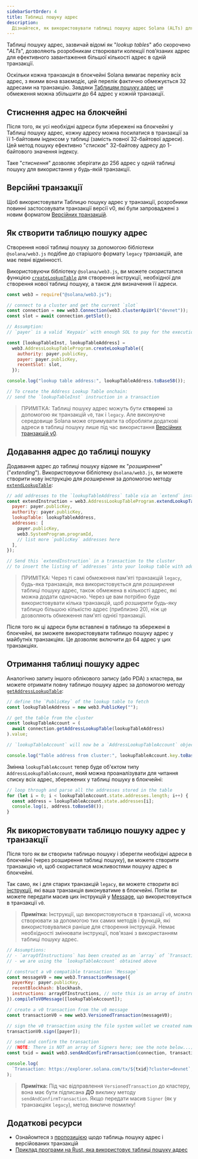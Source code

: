 ```yaml
---
sidebarSortOrder: 4
title: Таблиці пошуку адрес
description:
  Дізнайтеся, як використовувати таблиці пошуку адрес Solana (ALTs) для ефективної обробки до 64 адрес у кожній транзакції. Створюйте, розширюйте та використовуйте таблиці пошуку за допомогою web3.js.
---
```


Таблиці пошуку адрес, зазвичай відомі як "_lookup tables_" або скорочено "_ALTs_", дозволяють розробникам створювати колекції пов’язаних адрес для ефективного завантаження більшої кількості адрес в одній транзакції.

Оскільки кожна транзакція в блокчейні Solana вимагає переліку всіх адрес, з якими вона взаємодіє, цей перелік фактично обмежується 32 адресами на транзакцію. Завдяки [Таблицям пошуку адрес](/docs/advanced/lookup-tables.md) це обмеження можна збільшити до 64 адрес у кожній транзакції.

## Стиснення адрес на блокчейні

Після того, як усі необхідні адреси були збережені на блокчейні у Таблиці пошуку адрес, кожну адресу можна посилатися в транзакції за її 1-байтовим індексом у таблиці (замість повної 32-байтової адреси). Цей метод пошуку ефективно "_стискає_" 32-байтову адресу до 1-байтового значення індексу.

Таке "_стиснення_" дозволяє зберігати до 256 адрес у одній таблиці пошуку для використання у будь-якій транзакції.

## Версійні транзакції

Щоб використовувати Таблицю пошуку адрес у транзакції, розробники повинні застосовувати транзакції версії v0, які були запроваджені з новим форматом [Версійних транзакцій](/docs/advanced/versions.md).

## Як створити таблицю пошуку адрес

Створення нової таблиці пошуку за допомогою бібліотеки `@solana/web3.js` подібне до старішого формату `legacy` транзакцій, але має певні відмінності.

Використовуючи бібліотеку `@solana/web3.js`, ви можете скористатися функцією [`createLookupTable`](https://solana-labs.github.io/solana-web3.js/v1.x/classes/AddressLookupTableProgram.html#createLookupTable) для створення інструкції, необхідної для створення нової таблиці пошуку, а також для визначення її адреси.

```js
const web3 = require("@solana/web3.js");

// connect to a cluster and get the current `slot`
const connection = new web3.Connection(web3.clusterApiUrl("devnet"));
const slot = await connection.getSlot();

// Assumption:
// `payer` is a valid `Keypair` with enough SOL to pay for the execution

const [lookupTableInst, lookupTableAddress] =
  web3.AddressLookupTableProgram.createLookupTable({
    authority: payer.publicKey,
    payer: payer.publicKey,
    recentSlot: slot,
  });

console.log("lookup table address:", lookupTableAddress.toBase58());

// To create the Address Lookup Table onchain:
// send the `lookupTableInst` instruction in a transaction
```

> ПРИМІТКА: Таблиці пошуку адрес можуть бути **створені** за допомогою як транзакцій `v0`, так і `legacy`. Але виконуюче середовище Solana може отримувати та обробляти додаткові адреси в таблиці пошуку лише під час використання [Версійних транзакцій v0](/docs/advanced/versions.md#current-transaction-versions).

## Додавання адрес до таблиці пошуку

Додавання адрес до таблиці пошуку відоме як "_розширення_" ("_extending_"). Використовуючи бібліотеку `@solana/web3.js`, ви можете створити нову інструкцію для _розширення_ за допомогою методу [`extendLookupTable`](https://solana-labs.github.io/solana-web3.js/v1.x/classes/AddressLookupTableProgram.html#extendLookupTable):

```js
// add addresses to the `lookupTableAddress` table via an `extend` instruction
const extendInstruction = web3.AddressLookupTableProgram.extendLookupTable({
  payer: payer.publicKey,
  authority: payer.publicKey,
  lookupTable: lookupTableAddress,
  addresses: [
    payer.publicKey,
    web3.SystemProgram.programId,
    // list more `publicKey` addresses here
  ],
});

// Send this `extendInstruction` in a transaction to the cluster
// to insert the listing of `addresses` into your lookup table with address `lookupTableAddress`
```

> ПРИМІТКА: Через ті самі обмеження пам'яті транзакцій `legacy`, будь-яка транзакція, яка використовується для _розширення_ таблиці пошуку адрес, також обмежена в кількості адрес, які можна додати одночасно. Через це вам потрібно буде використовувати кілька транзакцій, щоб _розширити_ будь-яку таблицю більшою кількістю адрес (приблизно 20), ніж це дозволяють обмеження пам'яті однієї транзакції.

Після того як ці адреси були вставлені в таблицю та збережені в блокчейні, ви зможете використовувати таблицю пошуку адрес у майбутніх транзакціях. Це дозволяє включити до 64 адрес у цих транзакціях.

## Отримання таблиці пошуку адрес

Аналогічно запиту іншого облікового запису (або PDA) з кластера, ви можете отримати повну таблицю пошуку адрес за допомогою методу [`getAddressLookupTable`](https://solana-labs.github.io/solana-web3.js/v1.x/classes/Connection.html#getAddressLookupTable):

```js
// define the `PublicKey` of the lookup table to fetch
const lookupTableAddress = new web3.PublicKey("");

// get the table from the cluster
const lookupTableAccount = (
  await connection.getAddressLookupTable(lookupTableAddress)
).value;

// `lookupTableAccount` will now be a `AddressLookupTableAccount` object

console.log("Table address from cluster:", lookupTableAccount.key.toBase58());
```

Змінна `lookupTableAccount` тепер буде об'єктом типу `AddressLookupTableAccount`, який можна проаналізувати для читання списку всіх адрес, збережених у таблиці пошуку в блокчейні:

```js
// loop through and parse all the addresses stored in the table
for (let i = 0; i < lookupTableAccount.state.addresses.length; i++) {
  const address = lookupTableAccount.state.addresses[i];
  console.log(i, address.toBase58());
}
```
## Як використовувати таблицю пошуку адрес у транзакції

Після того як ви створили таблицю пошуку і зберегли необхідні адреси в блокчейні (через розширення таблиці пошуку), ви можете створити транзакцію `v0`, щоб скористатися можливостями пошуку адрес в блокчейні.

Так само, як і для старих транзакцій `legacy`, ви можете створити всі 
[інструкції](/docs/terminology.md#instruction), які ваша транзакція виконуватиме в блокчейні. Потім ви можете передати масив цих інструкцій у 
[Message](/docs/terminology.md#message), що використовується в транзакції `v0`.

> **Примітка:** Інструкції, що використовуються в транзакції `v0`, можна створювати за допомогою тих самих методів і функцій, які використовувалися раніше для створення інструкцій. 
> Немає необхідності змінювати інструкції, пов'язані з використанням таблиці пошуку адрес.

```js
// Assumptions:
// - `arrayOfInstructions` has been created as an `array` of `TransactionInstruction`
// - we are using the `lookupTableAccount` obtained above

// construct a v0 compatible transaction `Message`
const messageV0 = new web3.TransactionMessage({
  payerKey: payer.publicKey,
  recentBlockhash: blockhash,
  instructions: arrayOfInstructions, // note this is an array of instructions
}).compileToV0Message([lookupTableAccount]);

// create a v0 transaction from the v0 message
const transactionV0 = new web3.VersionedTransaction(messageV0);

// sign the v0 transaction using the file system wallet we created named `payer`
transactionV0.sign([payer]);

// send and confirm the transaction
// (NOTE: There is NOT an array of Signers here; see the note below...)
const txid = await web3.sendAndConfirmTransaction(connection, transactionV0);

console.log(
  `Transaction: https://explorer.solana.com/tx/${txid}?cluster=devnet`,
);
```

> **Примітка:** Під час відправлення `VersionedTransaction` до кластеру, вона має бути підписана **ДО** виклику методу `sendAndConfirmTransaction`. Якщо передати масив `Signer` (як у транзакціях `legacy`), метод викличе помилку!

## Додаткові ресурси

- Ознайомтеся з [пропозицією](https://docs.anza.xyz/proposals/versioned-transactions) щодо таблиць пошуку адрес і версійованих транзакцій
- [Приклад програми на Rust, яка використовує таблиці пошуку адрес](https://github.com/TeamRaccoons/address-lookup-table-multi-swap)

